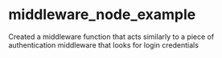 # middleware_node_example
Created a middleware function that acts similarly to a piece of authentication middleware that looks for login credentials
